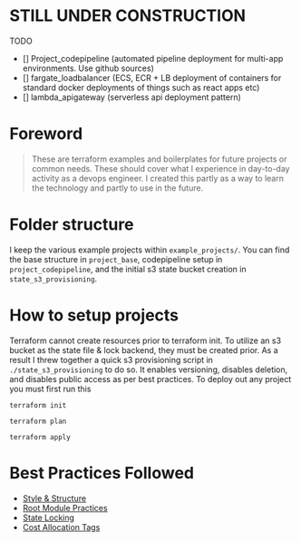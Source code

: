 # STILL UNDER CONSTRUCTION
TODO
- [] Project_codepipeline (automated pipeline deployment for multi-app environments. Use github sources)
- [] fargate_loadbalancer (ECS, ECR + LB deployment of containers for standard docker deployments of things such as react apps etc)
- [] lambda_apigateway (serverless api deployment pattern)

# Foreword
> These are terraform examples and boilerplates for future projects or common needs. These should cover what I experience in day-to-day activity as a devops engineer. I created this partly as a way to learn the technology and partly to use in the future.

# Folder structure
I keep the various example projects within `example_projects/`. You can find the base structure in `project_base`, codepipeline setup in `project_codepipeline`, and the initial s3 state bucket creation in `state_s3_provisioning`.

# How to setup projects
Terraform cannot create resources prior to terraform init. To utilize an s3 bucket as the state file & lock backend, they must be created prior. As a result I threw together a quick s3 provisioning script in `./state_s3_provisioning` to do so. It enables versioning, disables deletion, and disables public access as per best practices. To deploy out any project you must first run this

`terraform init`

`terraform plan`

`terraform apply`

# Best Practices Followed
- [Style & Structure](https://cloud.google.com/docs/terraform/best-practices/general-style-structure)
- [Root Module Practices](https://cloud.google.com/docs/terraform/best-practices/root-modules)
- [State Locking](https://rafaelmedeiros94.medium.com/goodbye-dynamodb-terraform-s3-backend-now-supports-native-locking-06f74037ad39)
- [Cost Allocation Tags](https://docs.aws.amazon.com/awsaccountbilling/latest/aboutv2/cost-alloc-tags.html)